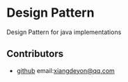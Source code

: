 # Design Pattern

Design Pattern for java implementations



## Contributors

+ [github](https://github.com/presistenceCoder/design_pattern)
email:xiangdeyon@qq.com